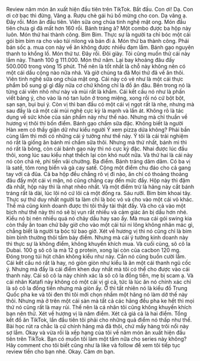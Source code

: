 Review năm món ăn xuất hiện đầu tiên trên TikTok. Bắt đầu.
Con ơi! Dạ.
Con ơi cờ bạc thì đừng. Vâng ạ.
Rượu chè gái hú bố mừng cho con. Dạ vâng ạ.
Đây rồi. Món ăn đầu tiên.
Viên sữa ong chúa tinh nghệ mật ong. Món đầu tiên chưa gì đã mất hơn 160 rồi.
Bánh tráng à? Một combo được ba hộp này luôn. Món thứ hai thành công.
Bim Bim. Thực sự là người ta chỉ bóc một cái gói bim bim ra cho vào túi nilong và bán đi á. Món thứ ba thành công.
Phải bán sốc ạ. mua con này về ăn không được nhiều đạm lắm. Bánh gạo nguyên thanh to khổng lồ. Món thứ tư. Đây rồi. Đôi giày. Tôi cũng muốn thử cái này lắm này. Thanh 100 g 111.000.
Món thứ năm. Lại bay khoảng đâu đấy 500.000 trong vòng 15 phút. Thế nên là tốt nhất là chỗ này không nên có một cái dấu cộng nào nữa nhá. Và giờ chúng ta đã
Mọi thứ đã về ăn thôi. Viên tinh nghệ sữa ong chúa mật ong. Cái này có vẻ như là một cái thực phẩm bổ sung gì gì đấy nữa cơ chứ không chỉ là đồ ăn đâu.
Bên trong nó là từng cái viên nhỏ như này và mùi rất là khắm.
Cái kết cấu nó như là phấn viết bảng ý, cho vào là nó tan luôn ở trong miệng, xong rồi nó cứ bột bột, sạn sạn, bụi bụi ý. Còn vị thì ban đầu có một cái vị ngọt rất là nhẹ, nhưng mà sau đấy là cả một cái mùi nghệ cực kỳ là mạnh và lấn át. Không rõ là tác dụng về sức khỏe của sản phẩm này như thế nào. Nhưng mà chỉ thuần về hương vị thôi thì bốn điểm. Bánh gạo chấm sữa đặc. Không biết là người Hàn xem có thấy giận dữ như kiểu người Ý xem pizza dứa không?
Phải bần cùng lắm thì mới có những cái ý tưởng như thế này. Ý tôi là cái trải nghiệm nó rất là giống ăn bánh mì chấm sữa thôi. Nhưng mà thứ nhất, bánh mì thì nó rất là bông, còn cái bánh gạo này thì nó cực kỳ đặc. Nhai được lúc đầu thôi, xong lúc sau kiểu nhạt thếch lại còn khó nuốt nữa. Và thứ hai là cái này nó còn chả rẻ, phí tiền vãi chưởng. Ba điểm. Bánh tráng dăm dăm. Có ba vị là satế, tôm rong biển và gà cay satế. Cộng một điểm chu đáo cho cả gang tay với cả đũa.
Cả ba hộp đều chẳng rõ vị đi nào, ăn chỉ có thoảng thoảng đâu đấy một cái vị mặn, nó cũng chẳng cay đến mức đấy. Hộp này thì đậm đà nhất, hộp này thì là nhạt nhẽo nhất. Và một điểm trừ là hãng này cắt bánh tráng rất là dài, lúc lôi nó cứ lôi cả một đống ra. Sáu rưỡi. Bim bim khoai tây.
Thực sự thứ duy nhất người ta làm chỉ là bóc vỏ và cho vào một cái vỏ khác. Thế mà cũng kinh doanh được thì tôi thấy tài thật đấy. Và cho cả vào một bịch như thế này thì nó sẽ bị vụn rất nhiều và cảm giác ăn bị dầu hơn nhé. Kiểu nó bị nén nhiều quá nó chảy dầu hay sao ấy. Mà mua cái gói swing kia còn thấy ăn toan chứ bây giờ cho vào một cái túi ni lông không nhãn mác gì, chẳng biết là người ta bóc từ bao giờ. Xét về hương vị thì nó cũng chỉ là bim bim bình thường thôi tầm bảy điểm. Nhưng mà cái ý tưởng kinh doanh này thì thực sự là không điểm, không khuyến khích mua. Và cuối cùng, sô cô la Dubai. 100 g sô cô la mà 12 g protein, xong lại còn của cacbon 120 mg. Đóng trong túi hút chân không kiểu như này.
Cắn nó cũng buồn cười lắm.
Cái kết cấu nó rất là hay, nó giòn giòn như kiểu là ăn một cái thanh ngũ cốc ý. Nhưng mà đấy là cái điểm khen duy nhất mà tôi có thể cho được vào cái thanh này. Cái sô cô la này chính xác là sô cô la đồng tiền, mẹ bị scam ạ. Và cái nhân Katafi này không có một cái vị gì cả, tức là lúc ăn nó chính xác chỉ là sô cô la đồng tiền nhưng mà giòn ấy. Ờ thì tất nhiên nó là kiểu đồ Trung Quốc pha ke và tôi đen thì tôi mới chọn nhầm một hãng nó làm dở thế này thôi. Nhưng mà ở trên một cái sàn mà tất cả các hãng đều pha ke hết thì mọi thứ nó cũng rất là may rủi. Thế nên là cá nhân tôi cũng không khuyến khích bạn nên thử. Xét về hương vị là năm điểm. Xét cả giá cả là hai điểm. Tổng kết đồ ăn TikTok, lần đầu tiên tôi phải cho những quả điểm nó thấp như thế. Bài học rút ra chắc là cứ chính hãng mà đã thôi, chứ mấy hàng trôi nổi này sợ lắm. Okay và vừa rồi là xếp hạng của tôi về năm món ăn xuất hiện đầu tiên trên TikTok. Bạn có muốn tôi làm một tấm nữa cho series này không? Hãy comment cho tôi biết cũng như là like và follow để xem tôi tiếp tục review tiền cho bạn nhé. Okay. Cảm ơn bạn.